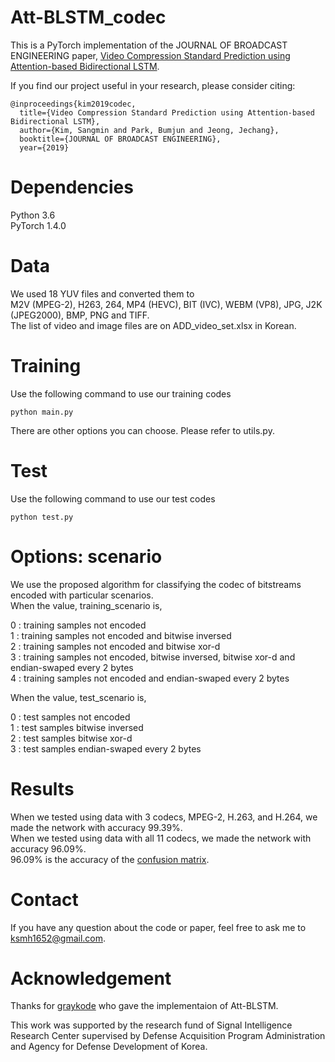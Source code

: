 # Att-BLSTM_codec
This is a PyTorch implementation of the JOURNAL OF BROADCAST ENGINEERING paper, 
[Video Compression Standard Prediction using Attention-based Bidirectional LSTM](http://www.kibme.org/resources/journal/20191015155044174.pdf).

If you find our project useful in your research, please consider citing:
~~~
@inproceedings{kim2019codec,
  title={Video Compression Standard Prediction using Attention-based Bidirectional LSTM},
  author={Kim, Sangmin and Park, Bumjun and Jeong, Jechang},
  booktitle={JOURNAL OF BROADCAST ENGINEERING},
  year={2019}
~~~

# Dependencies
Python 3.6  
PyTorch 1.4.0

# Data
We used 18 YUV files and converted them to  
M2V (MPEG-2), H263, 264, MP4 (HEVC), BIT (IVC), WEBM (VP8), JPG, J2K (JPEG2000), BMP, PNG and TIFF.  
The list of video and image files are on ADD_video_set.xlsx in Korean.

# Training
Use the following command to use our training codes
~~~
python main.py
~~~
There are other options you can choose.
Please refer to utils.py.

# Test
Use the following command to use our test codes
~~~
python test.py
~~~

# Options: scenario
We use the proposed algorithm for classifying the codec of bitstreams encoded with particular scenarios.  
When the value, training_scenario is,

0 : training samples not encoded  
1 : training samples not encoded and bitwise inversed  
2 : training samples not encoded and bitwise xor-d  
3 : training samples not encoded, bitwise inversed, bitwise xor-d and endian-swaped every 2 bytes  
4 : training samples not encoded and endian-swaped every 2 bytes

When the value, test_scenario is,

0 : test samples not encoded  
1 : test samples bitwise inversed  
2 : test samples bitwise xor-d  
3 : test samples endian-swaped every 2 bytes


# Results
When we tested using data with 3 codecs, MPEG-2, H.263, and H.264, we made the network with accuracy 99.39%.  
When we tested using data with all 11 codecs, we made the network with accuracy 96.09%.  
96.09% is the accuracy of the [confusion matrix](https://en.wikipedia.org/wiki/Confusion_matrix).  

# Contact
If you have any question about the code or paper, feel free to ask me to <ksmh1652@gmail.com>.

# Acknowledgement
Thanks for [graykode](https://github.com/graykode/nlp-tutorial) who gave the implementaion of Att-BLSTM.

This work was supported by the research fund of Signal Intelligence Research Center supervised by Defense Acquisition Program Administration and Agency for Defense Development of Korea.
